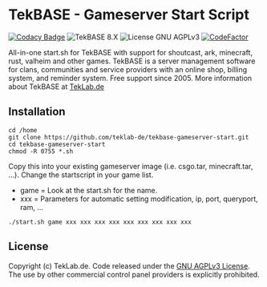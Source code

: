 # TekBASE - Gameserver Start Script

[![Codacy Badge](https://api.codacy.com/project/badge/Grade/fc362f94936549eaa8c1862283fbab0b)](https://app.codacy.com/gh/teklab-de/tekbase-all-in-one-start?utm_source=github.com&utm_medium=referral&utm_content=teklab-de/tekbase-all-in-one-start&utm_campaign=Badge_Grade_Settings)
![TekBASE 8.X](https://img.shields.io/badge/TekBASE-8.X-green.svg) ![License GNU AGPLv3](https://img.shields.io/badge/License-GNU_AGPLv3-blue.svg) [![CodeFactor](https://www.codefactor.io/repository/github/teklab-de/tekbase-all-in-one-start/badge)](https://www.codefactor.io/repository/github/teklab-de/tekbase-all-in-one-start)

All-in-one start.sh for TekBASE with support for shoutcast, ark, minecraft, rust, valheim and other games. TekBASE is a server management software for clans, communities and service providers with an online shop, billing system, and reminder system. Free support since 2005. More information about TekBASE at [TekLab.de](https://teklab.de)

## Installation
```
cd /home
git clone https://github.com/teklab-de/tekbase-gameserver-start.git
cd tekbase-gameserver-start
chmod -R 0755 *.sh
```

Copy this into your existing gameserver image (i.e. csgo.tar, minecraft.tar, ...). Change the startscript in your game list.
* game = Look at the start.sh for the name.
* xxx = Parameters for automatic setting modification, ip, port, queryport, ram, ...

```
./start.sh game xxx xxx xxx xxx xxx xxx xxx xxx xxx
```

## License
Copyright (c) TekLab.de. Code released under the [GNU AGPLv3 License](https://github.com/teklab-de/tekbase-all-in-one-start/blob/master/LICENSE). The use by other commercial control panel providers is explicitly prohibited.
